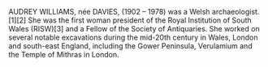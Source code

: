 AUDREY WILLIAMS, née DAVIES, (1902 – 1978) was a Welsh archaeologist.[1][2] She was the first woman president of the Royal Institution of South Wales (RISW)[3] and a Fellow of the Society of Antiquaries. She worked on several notable excavations during the mid-20th century in Wales, London and south-east England, including the Gower Peninsula, Verulamium and the Temple of Mithras in London.
